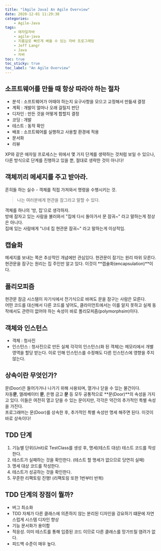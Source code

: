 ```yaml
---
title: "[Agile Java] An Agile Overview"
date: 2020-12-01 11:29:38
categories:
    - Agile-Java
tags:
    - 애자일자바
    - agile-java
    - 지름길로 빠르게 배울 수 있는 자바 프로그래밍
    - Jeff Langr
    - Java
    - 자바
toc: true
toc_sticky: true
toc_label: "An Agile Overview"
---
```


## 소프트웨어를 만들 때 항상 따라야 하는 절차
- 분석 : 소프트웨어가 어때야 하는지 요구사항을 모으고 교정해서 만듦새 결정
- 계획 : 개발이 얼마나 오래 걸릴지 판단
- 디자인 : 만든 것을 어떻게 합할지 결정
- 코딩 : 개발
- 테스트 : 동작 확인
- 배포 : 소프트웨어를 실행하고 사용할 환경에 적용
- 문서화
- 리뷰

XP와 같은 애자일 프로세스는 위에서 몇 가지 단계를 생략하는 것처럼 보일 수 있으나, 
다른 방식으로 단계를 진행하고 있을 뿐, 절대로 생략한 것이 아니다!

## 객체끼리 메세지를 주고 받아라.
흔히들 하는 실수 - 객체를 직접 가져와서 명령을 수행시키는 것.  

> 나는 여러분에게 현관을 잠그라고 말할 수 있다.

객체를 하나의 '방, 집'으로 생각하자.  
방에 잠자고 있는 사람을 불러와서 "집에 다시 돌아가서 문 잠궈~" 라고 말하는게 정상은 아니다.  
집에 있는 사람에게 "너네 집 현관문 잠궈~" 라고 말하는게 이상적임.

## 캡슐화
메세지를 보내는 쪽은 추상적인 개념에만 관심있다. 현관문이 잠기는 원리 따위 모른다.  
현관문을 잠구는 원리는 집 주인만 알고 있다. 이것이 **캡슐화(encapsulation)**이다.

## 폴리모피즘
현관문 잠금 시스템이 자기식에서 전기식으로 바껴도 문을 잠구는 사람은 모른다.  
어떤 코드를 대신해서 다른 코드를 넣어도, 클라이언트에서는 이를 알지 못하고 
실제 동작에서도 관련이 없어야 하는 속성이 바로 폴리모피즘(polymorphsim)이다.

## 객체와 인스턴스
- 객체 : 청사진
- 인스턴스 : 청사진으로 만든 실체
각각의 인스턴스(화 된 객체)는 메모리에서 개별 영역을 할당 받는다. 
이로 인해 인스턴스를 수정해도 다른 인스턴스에 영향을 주지 않는다.

## 상속이란 무엇인가?
문(Door)은 들어가거나 나가기 위해 사용되며, 열거나 닫을 수 있는 물건이다.  
자동**문**, 엘레베이터 **문**, 은행 금고 **문** 등 모두 공통적으로 **문(Door)**의 속성을 가지고 있다. 
이들은 여전히 열고 닫을 수 있는 문이지만, 각각은 약간의 추가적인 특별 속성을 가진다.  
프로그래머는 문(Door)를 상속한 후, 추가적인 특별 속성만 명세 해주면 된다.
이것이 바로 상속이다!

## TDD 단계
1. 기능별 단위(Unit)로 TestClass를 생성 후, 명세(테스트 대상) 테스트 코드를 작성한다.
2. 테스트가 실패하는 것을 확인한다. (테스트 할 명세가 없으므로 당연히 실패)
3. 명세 대상 코드를 작성한다.
4. 테스트가 성공하는 것을 확인한다.
5. 꾸준한 리팩토링 진행! (리팩토링 또한 1번부터 반복)

## TDD 단계의 장점이 뭘까?
- 버그 최소화
- TDD 자체가 다른 클래스에 의존하지 않는 분리된 디자인을 강요하기 떄문에 자연스럽게 시스템 디자인 향상
- 기능 문서화가 용이함
- 적응성. 이미 테스트를 통해 입증된 코드 이므로 다른 클래스를 망가뜨릴 염려가 없다.
- 피드백 수준이 매우 높다.